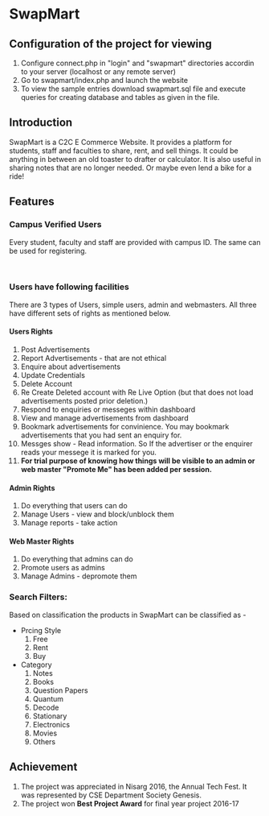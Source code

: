 <h1>SwapMart</h1>
<h2>Configuration of the project for viewing</h2> 
<ol> 
  <li>Configure connect.php in "login" and "swapmart" directories accordin to your server (localhost or any remote server)</li>
  <li>Go to swapmart/index.php and launch the website</li>
  <li>To view the sample entries download swapmart.sql file and execute queries for creating database and tables as given in the file.  </li>
</ol>

<h2>Introduction</h2>
SwapMart is a C2C E Commerce Website. It provides a platform for students, staff and faculties to share, rent, and sell things. It could be anything in between an old toaster to drafter or calculator. It is also useful in sharing notes that are no longer needed. Or maybe even lend a bike for a ride! 

<h2>Features</h2>
<h3>Campus Verified Users</h3> 
Every student, faculty and staff are provided with campus ID. The same can be used for registering. 

<br/><h3>Users have following facilities</h3>
There are 3 types of Users, simple users, admin and webmasters. All three have different sets of rights as mentioned below.
  <h4>Users Rights</h4> 
  <ol>
	  <li>Post Advertisements</li>
	  <li>Report Advertisements - that are not ethical</li>
	  <li>Enquire about advertisements</li>
	  <li>Update Credentials</li>
	  <li>Delete Account</li>
	  <li>Re Create Deleted account with Re Live Option (but that does not load advertisements posted prior deletion.)</li>
	  <li>Respond to enquiries or messeges within dashboard</li>
	  <li>View and manage advertisements from dashboard</li>
	  <li>Bookmark advertisements for convinience. You may bookmark advertisements that you had sent an enquiry for.</li>
	  <li>Messges show - Read information. So If the advertiser or the enquirer reads your messege it is marked for you.</li>
	  <li><b>For trial purpose of knowing how things will be visible to an admin or web master "Promote Me" has been added per session.</b></li>
  </ol>
    
 <h4>Admin Rights </h4>
  <ol>
    <li>Do everything that users can do</li>
    <li>Manage Users - view and block/unblock them</li>
    <li>Manage reports - take action</li>
  </ol>

<h4>Web Master Rights </h4>
  <ol>
    <li>Do everything that admins can do</li>
    <li>Promote users as admins</li>
    <li>Manage Admins - depromote them</li>
  </ol>
  
<h3>Search Filters:</h3>
Based on classification the products in SwapMart can be classified as - 
 <ul>
    <li>
      Prcing Style
      <ol>
        <li>Free</li>
        <li>Rent</li>
        <li>Buy</li>
      </ol>
    </li>
    <li>
      Category
      <ol>
        <li>Notes</li>
        <li>Books</li>
        <li>Question Papers</li>
        <li>Quantum</li>
        <li>Decode</li>
        <li>Stationary</li>
        <li>Electronics</li>
        <li>Movies</li>
        <li>Others</li>
      </ol>
    </li>
 </ul>
 
 <h2>Achievement</h2>
<ol>
  <li>The project was appreciated in Nisarg 2016, the Annual Tech Fest. It was represented by CSE Department Society Genesis.</li>
	<li>The project won <b>Best Project Award</b> for final year project 2016-17</li>
 </ol>
